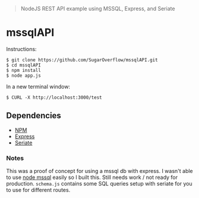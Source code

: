 > NodeJS  REST API  example using MSSQL, Express, and Seriate
# mssqlAPI

Instructions:

```
$ git clone https://github.com/SugarOverflow/mssqlAPI.git
$ cd mssqlAPI
$ npm install
$ node app.js
```

In a new terminal window:

```
$ CURL -X http://localhost:3000/test
```

## Dependencies
 - [NPM](https://www.npmjs.com/)
 - [Express](https://github.com/strongloop/express)
 - [Seriate](https://github.com/LeanKit-Labs/seriate)

### Notes

This was a proof of concept for using a mssql db with express. 
I wasn't able to use [node mssql](https://www.npmjs.com/package/mssql) easily so I built this.
Still needs work / not ready for production.
```schema.js``` contains some SQL queries setup with seriate for you to use for different routes.
